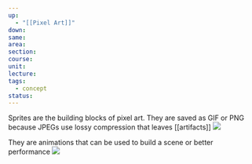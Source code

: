 ```yaml
---
up:
  - "[[Pixel Art]]"
down: 
same: 
area: 
section: 
course: 
unit: 
lecture: 
tags:
  - concept
status:
---
```

Sprites are the building blocks of pixel art.
They are saved as GIF or PNG because JPEGs use lossy compression that leaves [[artifacts]]
![](https://i.imgur.com/bdZQUvb.png)

They are animations that can be used to build a scene or better performance
![](https://i.imgur.com/wlZBl08.png)


